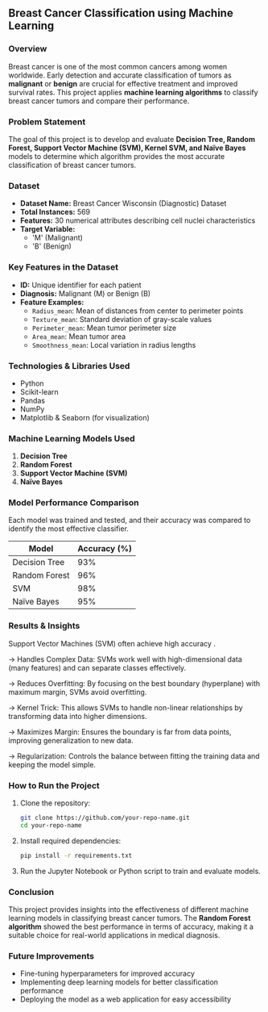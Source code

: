 
## **Breast Cancer Classification using Machine Learning**  

### **Overview**  
Breast cancer is one of the most common cancers among women worldwide. Early detection and accurate classification of tumors as **malignant** or **benign** are crucial for effective treatment and improved survival rates. This project applies **machine learning algorithms** to classify breast cancer tumors and compare their performance.  

### **Problem Statement**  
The goal of this project is to develop and evaluate **Decision Tree, Random Forest, Support Vector Machine (SVM), Kernel SVM, and Naïve Bayes** models to determine which algorithm provides the most accurate classification of breast cancer tumors.  

### **Dataset**  
- **Dataset Name:** Breast Cancer Wisconsin (Diagnostic) Dataset  
- **Total Instances:** 569  
- **Features:** 30 numerical attributes describing cell nuclei characteristics  
- **Target Variable:**  
  - 'M' (Malignant)  
  - 'B' (Benign)  

### **Key Features in the Dataset**  
- **ID:** Unique identifier for each patient  
- **Diagnosis:** Malignant (M) or Benign (B)  
- **Feature Examples:**  
  - `Radius_mean`: Mean of distances from center to perimeter points  
  - `Texture_mean`: Standard deviation of gray-scale values  
  - `Perimeter_mean`: Mean tumor perimeter size  
  - `Area_mean`: Mean tumor area  
  - `Smoothness_mean`: Local variation in radius lengths  

### **Technologies & Libraries Used**  
- Python  
- Scikit-learn  
- Pandas  
- NumPy  
- Matplotlib & Seaborn (for visualization)  

### **Machine Learning Models Used**  
1. **Decision Tree**  
2. **Random Forest**  
3. **Support Vector Machine (SVM)**   
4. **Naïve Bayes**  

### **Model Performance Comparison**  
Each model was trained and tested, and their accuracy was compared to identify the most effective classifier.  

| Model          | Accuracy (%) |  
|---------------|-------------|  
| Decision Tree | 93%      |  
| Random Forest | 96%      |  
| SVM           | 98%      |  
| Naïve Bayes   | 95%      |  

### **Results & Insights**  
Support Vector Machines (SVM) often achieve high accuracy .

-> Handles Complex Data: SVMs work well with high-dimensional data (many features) and can separate classes effectively.

-> Reduces Overfitting: By focusing on the best boundary (hyperplane) with maximum margin, SVMs avoid overfitting.

-> Kernel Trick: This allows SVMs to handle non-linear relationships by transforming data into higher dimensions.

-> Maximizes Margin: Ensures the boundary is far from data points, improving generalization to new data.

-> Regularization: Controls the balance between fitting the training data and keeping the model simple.

### **How to Run the Project**  
1. Clone the repository:  
   ```bash
   git clone https://github.com/your-repo-name.git
   cd your-repo-name
   ```  
2. Install required dependencies:  
   ```bash
   pip install -r requirements.txt
   ```  
3. Run the Jupyter Notebook or Python script to train and evaluate models.  

### **Conclusion**  
This project provides insights into the effectiveness of different machine learning models in classifying breast cancer tumors. The **Random Forest algorithm** showed the best performance in terms of accuracy, making it a suitable choice for real-world applications in medical diagnosis.  

### **Future Improvements**  
- Fine-tuning hyperparameters for improved accuracy  
- Implementing deep learning models for better classification performance  
- Deploying the model as a web application for easy accessibility  
